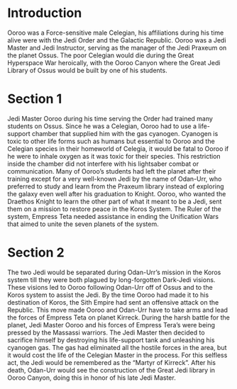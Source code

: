 # Introduction

Ooroo was a Force-sensitive male Celegian, his affiliations during his time alive were with the Jedi Order and the Galactic Republic.
Ooroo was a Jedi Master and Jedi Instructor, serving as the manager of the Jedi Praxeum on the planet Ossus.
The poor Celegian would die during the Great Hyperspace War heroically, with the Ooroo Canyon where the Great Jedi Library of Ossus would be built by one of his students.

# Section 1

Jedi Master Ooroo during his time serving the Order had trained many students on Ossus.
Since he was a Celegian, Ooroo had to use a life-support chamber that supplied him with the gas cyanogen.
Cyanogen is toxic to other life forms such as humans but essential to Ooroo and the Celegian species in their homeworld of Celegia, it would be fatal to Ooroo if he were to inhale oxygen as it was toxic for their species.
This restriction inside the chamber did not interfere with his lightsaber combat or communication.
Many of Ooroo’s students had left the planet after their training except for a very well-known Jedi by the name of Odan-Urr, who preferred to study and learn from the Praxeum library instead of exploring the galaxy even well after his graduation to Knight.
Ooroo, who wanted the Draethos Knight to learn the other part of what it meant to be a Jedi, sent them on a mission to restore peace in the Koros System.
The Ruler of the system, Empress Teta needed assistance in ending the Unification Wars that aimed to unite the seven planets of the system.

# Section 2

The two Jedi would be separated during Odan-Urr’s mission in the Koros system till they were both plagued by long-forgotten Dark-Jedi visions.
These visions led to Ooroo following Odan-Urr off of Ossus and to the Koros system to assist the Jedi.
By the time Ooroo had made it to his destination of Koros, the Sith Empire had sent an offensive attack on the Republic.
This move made Ooroo and Odan-Urr have to take arms and lead the forces of Empress Teta on planet Kirreck.
During the harsh battle for the planet, Jedi Master Ooroo and his forces of Empress Tera’s were being pressed by the Massassi warriors.
The Jedi Master then decided to sacrifice himself by destroying his life-support tank and unleashing his cyanogen gas.
The gas had eliminated all the hostile forces in the area, but it would cost the life of the Celegian Master in the process.
For this selfless act, the Jedi would be remembered as the “Martyr of Kirreck”.
After his death, Odan-Urr would see the construction of the Great Jedi library in Ooroo Canyon, doing this in honor of his late Jedi Master.
